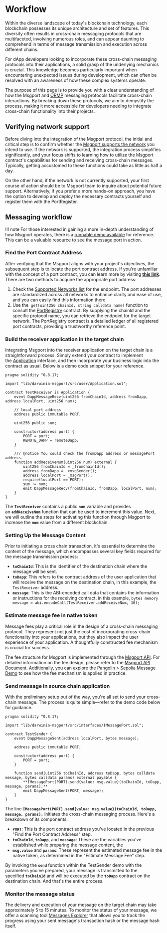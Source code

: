 # Workflow

Within the diverse landscape of today's blockchain technology, each blockchain possesses its unique architecture and set of features. This diversity often results in cross-chain messaging protocols that are multifaceted, involving numerous roles, and can appear daunting to comprehend in terms of message transmission and execution across different chains.

For dApp developers looking to incorporate these cross-chain messaging protocols into their applications, a solid grasp of the underlying mechanics is crucial. This knowledge becomes particularly important when encountering unexpected issues during development, which can often be resolved with an awareness of how these complex systems operate.

The purpose of this page is to provide you with a clear understanding of how the Msgport and [ORMP](./messaging-protocols/ormp.md) messaging protocols facilitate cross-chain interactions. By breaking down these protocols, we aim to demystify the process, making it more accessible for developers needing to integrate cross-chain functionality into their projects.

## Verifying network support

Before diving into the integration of the Msgport protocol, the initial and critical step is to confirm whether the [Msgport supports the network](./networks.md) you intend to use. If the network is supported, the integration process simplifies significantly, and your focus shifts to learning how to utilize the Msgport contract's capabilities for sending and receiving cross-chain messages. Typically, getting accustomed to these functions could take as little as half a day.

On the other hand, if the network is not currently supported, your first course of action should be to Msgport team to inquire about potential future support. Alternatively, if you prefer a more hands-on approach, you have the option to develop and deploy the necessary contracts yourself and register them with the PortRegister.

## Messaging workflow

!!! note
    For those interested in gaining a more in-depth understanding of how Msgport operates, there is a [runnable demo available](https://github.com/msgport/msgport-demo) for reference. This can be a valuable resource to see the message port in action.

### Find the Port Contract Address

After verifying that the Msgport aligns with your project's objectives, the subsequent step is to locate the port contract address. If you're unfamiliar with the concept of a port contract, you can learn more by visiting **[this link](./glossary.md#port)**. There are two methods to acquire the appropriate port address:

1. Check the [Supported Networks list](./networks.md) for the endpoint. The port addresses are standardized across all networks to enhance clarity and ease of use, and you can easily find this information there.
2. Use the  `get(uint256 chainId, string calldata name)` function to consult the [PortRegistry](./glossary.md#portregistry) contract. By supplying the chainId and the specific protocol name, you can retrieve the endpoint for the target network. The PortRegistry contract is a detailed ledger of all registered port contracts, providing a trustworthy reference point.

### Build the receiver application in the target chain

Integrating Msgport into the receiver application on the target chain is a straightforward process. Simply extend your contract to implement the [Application](./interfaces.md#application) interface, and then incorporate your business logic into the contract as usual. Below is a demo code snippet for your reference.

```solidity linenums="1" title="TestReceiver.sol"
pragma solidity ^0.8.17;

import "lib/darwinia-msgport/src/user/Application.sol";

contract TestReceiver is Application {
    event DappMessageRecv(uint256 fromChainId, address fromDapp, address localPort, uint256 num);

    // local port address
    address public immutable PORT;

    uint256 public sum;

    constructor(address port) {
        PORT = port;
        REMOTE_DAPP = remoteDapp;
    }

    /// @notice You could check the fromDapp address or messagePort address.
    function addReceiveNum(uint256 num) external {
        uint256 fromChainId = _fromChainId();
        address fromDapp = _xmsgSender();
        address localPort = _msgPort();
        require(localPort == PORT);
        sum += num;
        emit DappMessageRecv(fromChainId, fromDapp, localPort, num);
    }
}
```

The **`TestReceiver`** contains a public **`num`** variable and provides an **`addReceiveNum`** function that can be used to increment this value. Next, we will outline the steps for activating this function through Msgport to increase the **`num`** value from a different blockchain.

### Setting Up the Message Content

Prior to initiating a cross chain transaction, it's essential to determine the content of the message, which encompasses several key fields required for the message transmission process:

- **`toChainId`**: This is the identifier of the destination chain where the message will be sent.
- **`toDapp`**: This refers to the contract address of the user application that will receive the message on the destination chain, in this example, the `TestReceiver` address.
- **`message`**: This is the ABI-encoded call data that contains the information or instructions for the receiving contract, in this example, `bytes memory message = abi.encodeCall(TestReceiver.addReceiveNum, 10);`

### Estimate message fee in native token

Message fees play a critical role in the design of a cross-chain messaging protocol. They represent not just the cost of incorporating cross-chain functionality into your applications, but they also impact the user experience of your application. A thoughtfully constructed fee mechanism is crucial for success.

The fee structure for Msgport is implemented through the [Msgport API](https://github.com/msgport/msgport-api). For detailed information on the fee design, please refer to the [Msgport API Document](./api.md). Additionally, you can explore the [Pangolin > Sepolia Message Demo](../build/tutorial/script-demo.md) to see how the fee mechanism is applied in practice.

### Send message in source chain application

With the preliminary setup out of the way, you're all set to send your cross-chain message. The process is quite simple—refer to the demo code below for guidance.

```solidity linenums="1" title="TestSender.sol"
pragma solidity ^0.8.17;

import "lib/darwinia-msgport/src/interfaces/IMessagePort.sol";

contract TestSender {
    event DappMessageSent(address localPort, bytes message);

    address public immutable PORT;

    constructor(address port) {
        PORT = port;
    }

    function send(uint256 toChainId, address toDapp, bytes calldata message, bytes calldata params) external payable {
        **IMessagePort(PORT).send{value: msg.value}(toChainId, toDapp, message, params);**
        emit DappMessageSent(PORT, message);
    }
}
```

The line **`IMessagePort(PORT).send{value: msg.value}(toChainId, toDapp, message, params);`** initiates the cross-chain messaging process. Here's a breakdown of its components:

- **`PORT`**: This is the port contract address you've located in the previous "Find the Port Contract Address" step.
- **`toChainId`**, **`toDapp`**, and **`message`**: These are the variables you've established while preparing the message content, the
- **`msg.value`** and **`params`**: These represent the estimated message fee in the native token, as determined in the "Estimate Message Fee" step.

By invoking the **`send`** function within the TestSender demo with the parameters you've prepared, your message is transmitted to the specified **`toChainId`** and will be executed by the **`toDapp`** contract on the destination chain. And that's the entire process.

### Monitor the message status

The delivery and execution of your message on the target chain may take approximately 5 to 15 minutes. To monitor the status of your message, we offer a scanning tool [Messages Explorer](https://msgscan.darwinia.network/) that allows you to track the progress using your sent message's transaction hash or the message hash itself.

